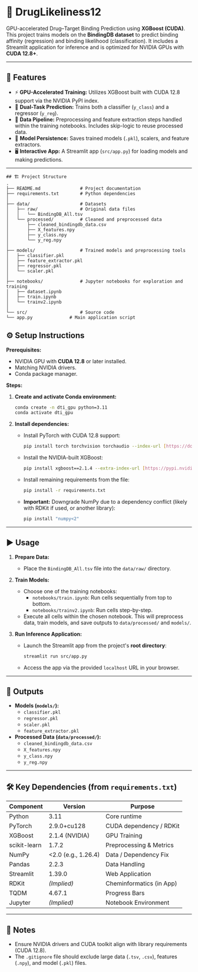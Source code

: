 # 🧬 DrugLikeliness12

GPU-accelerated Drug–Target Binding Prediction using **XGBoost (CUDA)**. This project trains models on the **BindingDB dataset** to predict binding affinity (regression) and binding likelihood (classification). It includes a Streamlit application for inference and is optimized for NVIDIA GPUs with **CUDA 12.8+**.

---

## 🚀 Features

* ⚡ **GPU-Accelerated Training:** Utilizes XGBoost built with CUDA 12.8 support via the NVIDIA PyPI index.
* 🧠 **Dual-Task Prediction:** Trains both a classifier (`y_class`) and a regressor (`y_reg`).
* 🧩 **Data Pipeline:** Preprocessing and feature extraction steps handled within the training notebooks. Includes skip-logic to reuse processed data.
* 💾 **Model Persistence:** Saves trained models (`.pkl`), scalers, and feature extractors.
* 🖥️ **Interactive App:** A Streamlit app (`src/app.py`) for loading models and making predictions.

---

```
## 🏗️ Project Structure
.
├── README.md               # Project documentation
├── requirements.txt        # Python dependencies
│
├── data/                   # Datasets
│   ├── raw/                # Original data files
│   │   └── BindingDB_All.tsv
│   └── processed/          # Cleaned and preprocessed data
│       ├── cleaned_bindingdb_data.csv
│       ├── X_features.npy
│       ├── y_class.npy
│       └── y_reg.npy
│
├── models/                 # Trained models and preprocessing tools
│   ├── classifier.pkl
│   ├── feature_extractor.pkl
│   ├── regressor.pkl
│   └── scaler.pkl
│
├── notebooks/              # Jupyter notebooks for exploration and training
│   ├── dataset.ipynb
│   ├── train.ipynb
│   └── trainv2.ipynb
│
└── src/                    # Source code
└── app.py              # Main application script
```

## ⚙️ Setup Instructions

**Prerequisites:**
* NVIDIA GPU with **CUDA 12.8** or later installed.
* Matching NVIDIA drivers.
* Conda package manager.

**Steps:**

1.  **Create and activate Conda environment:**
    ```bash
    conda create -n dti_gpu python=3.11
    conda activate dti_gpu
    ```

2.  **Install dependencies:**
    * Install PyTorch with CUDA 12.8 support:
        ```bash
        pip install torch torchvision torchaudio --index-url [https://download.pytorch.org/whl/cu128](https://download.pytorch.org/whl/cu128)
        ```
    * Install the NVIDIA-built XGBoost:
        ```bash
        pip install xgboost==2.1.4 --extra-index-url [https://pypi.nvidia.com](https://pypi.nvidia.com)
        ```
    * Install remaining requirements from the file:
        ```bash
        pip install -r requirements.txt
        ```
    * **Important:** Downgrade NumPy due to a dependency conflict (likely with RDKit if used, or another library):
        ```bash
        pip install "numpy<2"
        ```

---

## ▶️ Usage

1.  **Prepare Data:**
    * Place the `BindingDB_All.tsv` file into the `data/raw/` directory.

2.  **Train Models:**
    * Choose one of the training notebooks:
        * `notebooks/train.ipynb`: Run cells sequentially from top to bottom.
        * `notebooks/trainv2.ipynb`: Run cells step-by-step.
    * Execute all cells within the chosen notebook. This will preprocess data, train models, and save outputs to `data/processed/` and `models/`.

3.  **Run Inference Application:**
    * Launch the Streamlit app from the project's **root directory**:
        ```bash
        streamlit run src/app.py
        ```
    * Access the app via the provided `localhost` URL in your browser.

---

## 📁 Outputs

* **Models (`models/`):**
    * `classifier.pkl`
    * `regressor.pkl`
    * `scaler.pkl`
    * `feature_extractor.pkl`
* **Processed Data (`data/processed/`):**
    * `cleaned_bindingdb_data.csv`
    * `X_features.npy`
    * `y_class.npy`
    * `y_reg.npy`

---

## 🛠️ Key Dependencies (from `requirements.txt`)

| Component      | Version          | Purpose                   |
| -------------- | ---------------- | ------------------------- |
| Python         | 3.11             | Core runtime              |
| PyTorch        | 2.9.0+cu128      | CUDA dependency / RDKit   |
| XGBoost        | 2.1.4 (NVIDIA)   | GPU Training              |
| scikit-learn   | 1.7.2            | Preprocessing & Metrics   |
| NumPy          | <2.0 (e.g., 1.26.4)| Data / Dependency Fix     |
| Pandas         | 2.2.3            | Data Handling             |
| Streamlit      | 1.39.0           | Web Application           |
| RDKit          | *(Implied)* | Cheminformatics (in App)  |
| TQDM           | 4.67.1           | Progress Bars             |
| Jupyter        | *(Implied)* | Notebook Environment      |

---

## 📝 Notes

* Ensure NVIDIA drivers and CUDA toolkit align with library requirements (CUDA 12.8).
* The `.gitignore` file should exclude large data (`.tsv`, `.csv`), features (`.npy`), and model (`.pkl`) files.